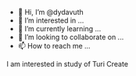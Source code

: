 - 👋 Hi, I’m @dydavuth
- 👀 I’m interested in ...
- 🌱 I’m currently learning ...
- 💞️ I’m looking to collaborate on ...
- 📫 How to reach me ...

<!---
dydavuth/dydavuth is a ✨ special ✨ repository because its `README.md` (this file) appears on your GitHub profile.
You can click the Preview link to take a look at your changes.
--->I am interested in study of Turi Create 

